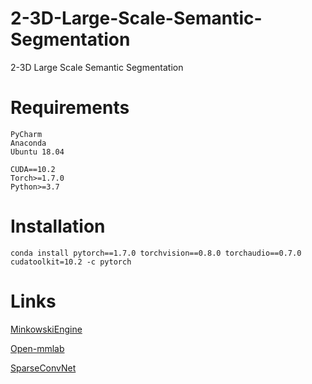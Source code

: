 # 2-3D-Large-Scale-Semantic-Segmentation
2-3D Large Scale Semantic Segmentation


# Requirements

```
PyCharm
Anaconda
Ubuntu 18.04

CUDA==10.2
Torch>=1.7.0
Python>=3.7

```

# Installation
```
conda install pytorch==1.7.0 torchvision==0.8.0 torchaudio==0.7.0 cudatoolkit=10.2 -c pytorch

```

# Links

[MinkowskiEngine](https://github.com/NVIDIA/MinkowskiEngine)

[Open-mmlab](https://github.com/open-mmlab/mmsegmentation)

[SparseConvNet](https://github.com/facebookresearch/SparseConvNet)
